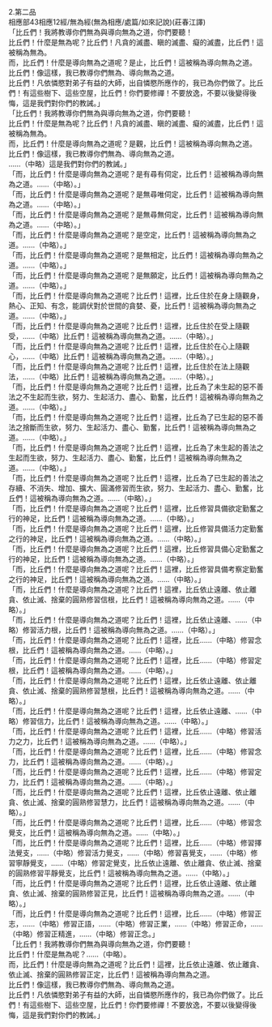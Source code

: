 2.第二品  
相應部43相應12經/無為經(無為相應/處篇/如來記說)(莊春江譯)  
「比丘們！我將教導你們無為與導向無為之道，你們要聽！  
比丘們！什麼是無為呢？比丘們！凡貪的滅盡、瞋的滅盡、癡的滅盡，比丘們！這被稱為無為。  
而，比丘們！什麼是導向無為之道呢？是止，比丘們！這被稱為導向無為之道。  
比丘們！像這樣，我已教導你們無為、導向無為之道。  
比丘們！凡依憐愍對弟子有益的大師，出自憐愍所應作的，我已為你們做了。比丘們！有這些樹下、這些空屋，比丘們！你們要修禪！不要放逸，不要以後變得後悔，這是我們對你們的教誡。」  
「比丘們！我將教導你們無為與導向無為之道，你們要聽！  
比丘們！什麼是無為呢？比丘們！凡貪的滅盡、瞋的滅盡、癡的滅盡，比丘們！這被稱為無為。  
而，比丘們！什麼是導向無為之道呢？是觀，比丘們！這被稱為導向無為之道。  
比丘們！像這樣，我已教導你們無為、導向無為之道。  
……（中略）這是我們對你們的教誡。」  
「而，比丘們！什麼是導向無為之道呢？是有尋有伺定，比丘們！這被稱為導向無為之道。……（中略）。」  
「而，比丘們！什麼是導向無為之道呢？是無尋唯伺定，比丘們！這被稱為導向無為之道。……（中略）。」  
「而，比丘們！什麼是導向無為之道呢？是無尋無伺定，比丘們！這被稱為導向無為之道。……（中略）。」  
「而，比丘們！什麼是導向無為之道呢？是空定，比丘們！這被稱為導向無為之道。……（中略）。」  
「而，比丘們！什麼是導向無為之道呢？是無相定，比丘們！這被稱為導向無為之道。……（中略）。」  
「而，比丘們！什麼是導向無為之道呢？是無願定，比丘們！這被稱為導向無為之道。……（中略）。」  
「而，比丘們！什麼是導向無為之道呢？比丘們！這裡，比丘住於在身上隨觀身，熱心、正知、有念，能調伏對於世間的貪婪、憂，比丘們！這被稱為導向無為之道。……（中略）。」  
「而，比丘們！什麼是導向無為之道呢？比丘們！這裡，比丘住於在受上隨觀受，……（中略）比丘們！這被稱為導向無為之道。……（中略）。」  
「而，比丘們！什麼是導向無為之道呢？比丘們！這裡，比丘住於在心上隨觀心，……（中略）比丘們！這被稱為導向無為之道。……（中略）。」  
「而，比丘們！什麼是導向無為之道呢？比丘們！這裡，比丘住於在法上隨觀法，……（中略）比丘們！這被稱為導向無為之道。……（中略）。」  
「而，比丘們！什麼是導向無為之道呢？比丘們！這裡，比丘為了未生起的惡不善法之不生起而生欲，努力、生起活力、盡心、勤奮，比丘們！這被稱為導向無為之道。……（中略）。」  
「而，比丘們！什麼是導向無為之道呢？比丘們！這裡，比丘為了已生起的惡不善法之捨斷而生欲，努力、生起活力、盡心、勤奮，比丘們！這被稱為導向無為之道。……（中略）。」  
「而，比丘們！什麼是導向無為之道呢？比丘們！這裡，比丘為了未生起的善法之生起而生欲，努力、生起活力、盡心、勤奮，比丘們！這被稱為導向無為之道。……（中略）。」  
「而，比丘們！什麼是導向無為之道呢？比丘們！這裡，比丘為了已生起的善法之存續、不消失、增加、擴大、圓滿修習而生欲，努力、生起活力、盡心、勤奮，比丘們！這被稱為導向無為之道。……（中略）。」  
「而，比丘們！什麼是導向無為之道呢？比丘們！這裡，比丘修習具備欲定勤奮之行的神足，比丘們！這被稱為導向無為之道。……（中略）。」  
「而，比丘們！什麼是導向無為之道呢？比丘們！這裡，比丘修習具備活力定勤奮之行的神足，比丘們！這被稱為導向無為之道。……（中略）。」  
「而，比丘們！什麼是導向無為之道呢？比丘們！這裡，比丘修習具備心定勤奮之行的神足，比丘們！這被稱為導向無為之道。……（中略）。」  
「而，比丘們！什麼是導向無為之道呢？比丘們！這裡，比丘修習具備考察定勤奮之行的神足，比丘們！這被稱為導向無為之道。……（中略）。」  
「而，比丘們！什麼是導向無為之道呢？比丘們！這裡，比丘依止遠離、依止離貪、依止滅、捨棄的圓熟修習信根，比丘們！這被稱為導向無為之道。……（中略）。」  
「而，比丘們！什麼是導向無為之道呢？比丘們！這裡，比丘依止遠離、……（中略）修習活力根，比丘們！這被稱為導向無為之道。……（中略）。」  
「而，比丘們！什麼是導向無為之道呢？比丘們！這裡，比丘……（中略）修習念根，比丘們！這被稱為導向無為之道。……（中略）。」  
「而，比丘們！什麼是導向無為之道呢？比丘們！這裡，比丘……（中略）修習定根，比丘們！這被稱為導向無為之道。……（中略）。」  
「而，比丘們！什麼是導向無為之道呢？比丘們！這裡，比丘依止遠離、依止離貪、依止滅、捨棄的圓熟修習慧根，比丘們！這被稱為導向無為之道。……（中略）。」  
「而，比丘們！什麼是導向無為之道呢？比丘們！這裡，比丘依止遠離、……（中略）修習信力，比丘們！這被稱為導向無為之道。……（中略）。」  
「而，比丘們！什麼是導向無為之道呢？比丘們！這裡，比丘……（中略）修習活力之力，比丘們！這被稱為導向無為之道。……（中略）。」  
「而，比丘們！什麼是導向無為之道呢？比丘們！這裡，比丘……（中略）修習念力，比丘們！這被稱為導向無為之道。……（中略）。」  
「而，比丘們！什麼是導向無為之道呢？比丘們！這裡，比丘……（中略）修習定力，比丘們！這被稱為導向無為之道。……（中略）。」  
「而，比丘們！什麼是導向無為之道呢？比丘們！這裡，比丘依止遠離、依止離貪、依止滅、捨棄的圓熟修習慧力，比丘們！這被稱為導向無為之道。……（中略）。」  
「而，比丘們！什麼是導向無為之道呢？比丘們！這裡，比丘……（中略）修習念覺支，比丘們！這被稱為導向無為之道。……（中略）。」  
「而，比丘們！什麼是導向無為之道呢？比丘們！這裡，比丘……（中略）修習擇法覺支，……（中略）修習活力覺支，……（中略）修習喜覺支，……（中略）修習寧靜覺支，……（中略）修習定覺支，比丘依止遠離、依止離貪、依止滅、捨棄的圓熟修習平靜覺支，比丘們！這被稱為導向無為之道。……（中略）。」  
「而，比丘們！什麼是導向無為之道呢？比丘們！這裡，比丘依止遠離、依止離貪、依止滅、捨棄的圓熟修習正見，比丘們！這被稱為導向無為之道。……（中略）。」  
「而，比丘們！什麼是導向無為之道呢？比丘們！這裡，比丘……（中略）修習正志，……（中略）修習正語，……（中略）修習正業，……（中略）修習正命，……（中略）修習正精進，……（中略）修習正念。」  
「比丘們！我將教導你們無為與導向無為之道，你們要聽！  
比丘們！什麼是無為呢？……（中略）。  
而，比丘們！什麼是導向無為之道呢？比丘們！這裡，比丘依止遠離、依止離貪、依止滅、捨棄的圓熟修習正定，比丘們！這被稱為導向無為之道。  
比丘們！像這樣，我已教導你們無為、導向無為之道。  
比丘們！凡依憐愍對弟子有益的大師，出自憐愍所應作的，我已為你們做了。比丘們！有這些樹下、這些空屋，比丘們！你們要修禪！不要放逸，不要以後變得後悔，這是我們對你們的教誡。」  
  
  
